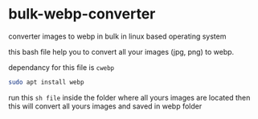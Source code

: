# bulk-webp-converter
converter images to webp in bulk in linux based operating system

this bash file help you to convert all your images (jpg, png) to webp.

dependancy for this file is `cwebp`
```bash
sudo apt install webp
```

run this `sh file` inside the folder where all yours images are located then this will convert all yours images and saved in webp folder
